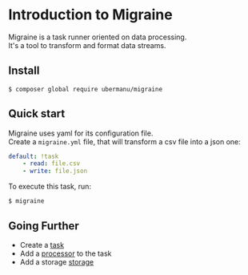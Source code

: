# Introduction to Migraine

Migraine is a task runner oriented on data processing.<br>
It's a tool to transform and format data streams.

## Install

    $ composer global require ubermanu/migraine

## Quick start

Migraine uses yaml for its configuration file.<br>
Create a `migraine.yml` file, that will transform a csv file into a json one:

```yaml
default: !task
    - read: file.csv
    - write: file.json
```

To execute this task, run:

    $ migraine

## Going Further

* Create a [task](/core/task)
* Add a [processor](/core/processor) to the task
* Add a storage [storage](/core/storage)
